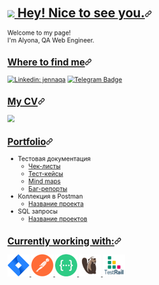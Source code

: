 <h1 id="user-content--hey-nice-to-see-you" dir="auto"><a class="heading-link" href="#-hey-nice-to-see-you"><img src="https://camo.githubusercontent.com/d3359cb00ab0b5ed8f2e1fe3fceb4fbaf3b614340f8c0db99c17b9f50b351770/68747470733a2f2f656d6f6a69732e736c61636b6d6f6a69732e636f6d2f656d6f6a69732f696d616765732f313533313834393433302f343234362f626c6f622d73756e676c61737365732e6769663f31353331383439343330" width="30" data-animated-image="" data-canonical-src="https://emojis.slackmojis.com/emojis/images/1531849430/4246/blob-sunglasses.gif?1531849430" style="max-width: 100%;"> Hey! Nice to see you.<svg class="octicon octicon-link" viewBox="0 0 16 16" version="1.1" width="16" height="16" aria-hidden="true"><path d="m7.775 3.275 1.25-1.25a3.5 3.5 0 1 1 4.95 4.95l-2.5 2.5a3.5 3.5 0 0 1-4.95 0 .751.751 0 0 1 .018-1.042.751.751 0 0 1 1.042-.018 1.998 1.998 0 0 0 2.83 0l2.5-2.5a2.002 2.002 0 0 0-2.83-2.83l-1.25 1.25a.751.751 0 0 1-1.042-.018.751.751 0 0 1-.018-1.042Zm-4.69 9.64a1.998 1.998 0 0 0 2.83 0l1.25-1.25a.751.751 0 0 1 1.042.018.751.751 0 0 1 .018 1.042l-1.25 1.25a3.5 3.5 0 1 1-4.95-4.95l2.5-2.5a3.5 3.5 0 0 1 4.95 0 .751.751 0 0 1-.018 1.042.751.751 0 0 1-1.042.018 1.998 1.998 0 0 0-2.83 0l-2.5 2.5a1.998 1.998 0 0 0 0 2.83Z"></path></svg></a></h1>

<p dir="auto">Welcome to my page! <br> I'm Alyona, QA Web Engineer. </p>


<h2 id="user-content-мои-контакты" dir="auto"><a class="heading-link" href="#мои-контакты">Where to find me<svg class="octicon octicon-link" viewBox="0 0 16 16" version="1.1" width="16" height="16" aria-hidden="true"><path d="m7.775 3.275 1.25-1.25a3.5 3.5 0 1 1 4.95 4.95l-2.5 2.5a3.5 3.5 0 0 1-4.95 0 .751.751 0 0 1 .018-1.042.751.751 0 0 1 1.042-.018 1.998 1.998 0 0 0 2.83 0l2.5-2.5a2.002 2.002 0 0 0-2.83-2.83l-1.25 1.25a.751.751 0 0 1-1.042-.018.751.751 0 0 1-.018-1.042Zm-4.69 9.64a1.998 1.998 0 0 0 2.83 0l1.25-1.25a.751.751 0 0 1 1.042.018.751.751 0 0 1 .018 1.042l-1.25 1.25a3.5 3.5 0 1 1-4.95-4.95l2.5-2.5a3.5 3.5 0 0 1 4.95 0 .751.751 0 0 1-.018 1.042.751.751 0 0 1-1.042.018 1.998 1.998 0 0 0-2.83 0l-2.5 2.5a1.998 1.998 0 0 0 0 2.83Z"></path></svg></a></h2>

<p dir="auto"><a href="https://www.linkedin.com/in/alyona-eduardovna-675960285?utm_source=share&utm_campaign=share_via&utm_content=profile&utm_medium=android_app" rel="nofollow"><img src="https://camo.githubusercontent.com/93ca47e21e17f622a41d26d599e008e4c30b8a322186f18019bc43d54f57b0c9/68747470733a2f2f696d672e736869656c64732e696f2f62616467652f2d4c696e6b6564496e2d3065373661383f7374796c653d666c61742d737175617265266c6f676f3d4c696e6b6564696e266c6f676f436f6c6f723d7768697465" alt="Linkedin: jennaqa" data-canonical-src="https://img.shields.io/badge/-LinkedIn-0e76a8?style=flat-square&amp;logo=Linkedin&amp;logoColor=white" style="max-width: 100%;"></a>
<a href="https://t.me/alyona_mirakulum" rel="nofollow"><img src="https://camo.githubusercontent.com/a656e15491abeb687ac466ec7c137cc75fb3244ef2b2cfb249da842e04b3fba4/68747470733a2f2f696d672e736869656c64732e696f2f62616467652f2d54656c656772616d2d3030383863633f7374796c653d666c61742d737175617265266c6f676f3d54656c656772616d266c6f676f436f6c6f723d7768697465" alt="Telegram Badge" data-canonical-src="https://img.shields.io/badge/-Telegram-0088cc?style=flat-square&amp;logo=Telegram&amp;logoColor=white" style="max-width: 100%;"></a></p>

<h2 id="user-content-my-cv" dir="auto"><a class="heading-link" href="#my-cv">My CV<svg class="octicon octicon-link" viewBox="0 0 16 16" version="1.1" width="16" height="16" aria-hidden="true"><path d="m7.775 3.275 1.25-1.25a3.5 3.5 0 1 1 4.95 4.95l-2.5 2.5a3.5 3.5 0 0 1-4.95 0 .751.751 0 0 1 .018-1.042.751.751 0 0 1 1.042-.018 1.998 1.998 0 0 0 2.83 0l2.5-2.5a2.002 2.002 0 0 0-2.83-2.83l-1.25 1.25a.751.751 0 0 1-1.042-.018.751.751 0 0 1-.018-1.042Zm-4.69 9.64a1.998 1.998 0 0 0 2.83 0l1.25-1.25a.751.751 0 0 1 1.042.018.751.751 0 0 1 .018 1.042l-1.25 1.25a3.5 3.5 0 1 1-4.95-4.95l2.5-2.5a3.5 3.5 0 0 1 4.95 0 .751.751 0 0 1-.018 1.042.751.751 0 0 1-1.042.018 1.998 1.998 0 0 0-2.83 0l-2.5 2.5a1.998 1.998 0 0 0 0 2.83Z"></path></svg></a></h2>

<p dir="auto"><a href="https://drive.google.com/file/d/1JQ-4y504uo7rbR_PjUSdjZ8ptcqAD9h8/view?usp=drive_link" rel="nofollow"><img src="https://img.shields.io/badge/Resume-8A2BE2" style="max-width: 100%;"></a>


<h2 id="user-content-портфолио" dir="auto"><a class="heading-link" href="#портфолио">Portfolio<svg class="octicon octicon-link" viewBox="0 0 16 16" version="1.1" width="16" height="16" aria-hidden="true"><path d="m7.775 3.275 1.25-1.25a3.5 3.5 0 1 1 4.95 4.95l-2.5 2.5a3.5 3.5 0 0 1-4.95 0 .751.751 0 0 1 .018-1.042.751.751 0 0 1 1.042-.018 1.998 1.998 0 0 0 2.83 0l2.5-2.5a2.002 2.002 0 0 0-2.83-2.83l-1.25 1.25a.751.751 0 0 1-1.042-.018.751.751 0 0 1-.018-1.042Zm-4.69 9.64a1.998 1.998 0 0 0 2.83 0l1.25-1.25a.751.751 0 0 1 1.042.018.751.751 0 0 1 .018 1.042l-1.25 1.25a3.5 3.5 0 1 1-4.95-4.95l2.5-2.5a3.5 3.5 0 0 1 4.95 0 .751.751 0 0 1-.018 1.042.751.751 0 0 1-1.042.018 1.998 1.998 0 0 0-2.83 0l-2.5 2.5a1.998 1.998 0 0 0 0 2.83Z"></path></svg></a></h2>

<ul dir="auto">
<li>Тестовая документация
<ul dir="auto">
<li><a href="https://%D1%81%D1%81%D1%8B%D0%BB%D0%BE%D1%87%D0%BA%D1%83_%D1%81%D1%8E%D0%B4%D0%B0" rel="nofollow">Чек-листы</a></li>
<li><a href="https://%D1%81%D1%81%D1%8B%D0%BB%D0%BE%D1%87%D0%BA%D1%83_%D1%81%D1%8E%D0%B4%D0%B0" rel="nofollow">Тест-кейсы</a></li>
<li><a href="https://%D1%81%D1%81%D1%8B%D0%BB%D0%BE%D1%87%D0%BA%D1%83_%D1%81%D1%8E%D0%B4%D0%B0" rel="nofollow">Mind maps</a></li>
<li><a href="https://%D1%81%D1%81%D1%8B%D0%BB%D0%BE%D1%87%D0%BA%D1%83_%D1%81%D1%8E%D0%B4%D0%B0" rel="nofollow">Баг-репорты</a></li>
</ul>
</li>
<li>Коллекция в Postman
<ul dir="auto">
<li><a href="https://%D1%81%D1%81%D1%8B%D0%BB%D0%BE%D1%87%D0%BA%D1%83_%D1%81%D1%8E%D0%B4%D0%B0" rel="nofollow">Название проекта</a></li>
</ul>
</li>
<li>SQL запросы
<ul dir="auto">
<li><a href="https://%D1%81%D1%81%D1%8B%D0%BB%D0%BE%D1%87%D0%BA%D1%83_%D1%81%D1%8E%D0%B4%D0%B0" rel="nofollow">Название проектов</a></li>
</ul>
</li>
</ul>

<h2 id="user-content-инструменты-и-технологии" dir="auto"><a class="heading-link" href="#инструменты-и-технологии">Currently working with:<svg class="octicon octicon-link" viewBox="0 0 16 16" version="1.1" width="16" height="16" aria-hidden="true"><path d="m7.775 3.275 1.25-1.25a3.5 3.5 0 1 1 4.95 4.95l-2.5 2.5a3.5 3.5 0 0 1-4.95 0 .751.751 0 0 1 .018-1.042.751.751 0 0 1 1.042-.018 1.998 1.998 0 0 0 2.83 0l2.5-2.5a2.002 2.002 0 0 0-2.83-2.83l-1.25 1.25a.751.751 0 0 1-1.042-.018.751.751 0 0 1-.018-1.042Zm-4.69 9.64a1.998 1.998 0 0 0 2.83 0l1.25-1.25a.751.751 0 0 1 1.042.018.751.751 0 0 1 .018 1.042l-1.25 1.25a3.5 3.5 0 1 1-4.95-4.95l2.5-2.5a3.5 3.5 0 0 1 4.95 0 .751.751 0 0 1-.018 1.042.751.751 0 0 1-1.042.018 1.998 1.998 0 0 0-2.83 0l-2.5 2.5a1.998 1.998 0 0 0 0 2.83Z"></path></svg></a></h2>

<p align="left" dir="auto">
<a href="https://www.atlassian.com/software/jira" rel="nofollow">
<img src="https://github.com/qajenna/qajenna/raw/main/icons/Jira.png" alt="Jira" width="50" height="50" style="max-width: 100%;">
</a>
<a href="https://www.postman.com/" rel="nofollow">
<img src="https://github.com/qajenna/qajenna/raw/main/icons/Postman.png" alt="Postman" width="50" height="50" style="max-width: 100%;">
</a>
<a href="https://swagger.io/" rel="nofollow">
<img src="https://github.com/qajenna/qajenna/raw/main/icons/swagger.png" alt="Swagger" width="50" height="50" style="max-width: 100%;">
</a>
<a href="https://dbeaver.io/" rel="nofollow">
<img src="https://github.com/qajenna/qajenna/raw/main/icons/DBeaver.png" alt="DBeaver" width="50" height="50" style="max-width: 100%;">
</a>
<a href="https://www.gurock.com/testrail" rel="nofollow">
<img src="https://github.com/qajenna/qajenna/raw/main/icons/TestRail.png" alt="TestRail" width="50" height="50" style="max-width: 100%;">
</a>
</p>

<!--
**AlyonaQAtester/AlyonaQAtester** is a ✨ _special_ ✨ repository because its `README.md` (this file) appears on your GitHub profile.

Here are some ideas to get you started:

- 🔭 I’m currently working on ...
- 🌱 I’m currently learning ...
- 👯 I’m looking to collaborate on ...
- 🤔 I’m looking for help with ...
- 💬 Ask me about ...
- 📫 How to reach me: ...
- 😄 Pronouns: ...
- ⚡ Fun fact: ...
-->
